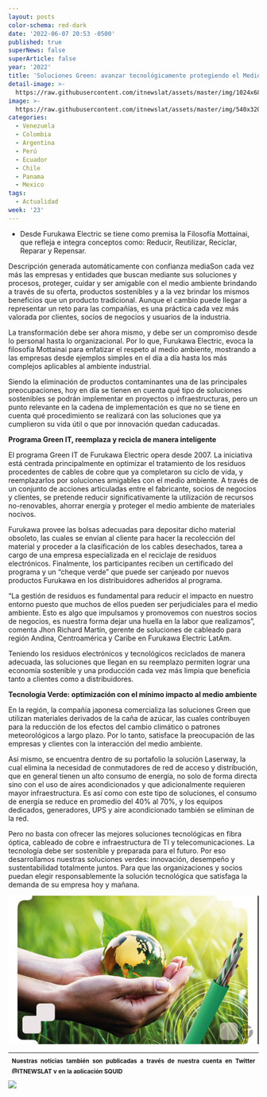 ```yaml
---
layout: posts
color-schema: red-dark
date: '2022-06-07 20:53 -0500'
published: true
superNews: false
superArticle: false
year: '2022'
title: 'Soluciones Green: avanzar tecnológicamente protegiendo el Medio Ambiente'
detail-image: >-
  https://raw.githubusercontent.com/itnewslat/assets/master/img/1024x680/Furukawa-green-g.jpg
image: >-
  https://raw.githubusercontent.com/itnewslat/assets/master/img/540x320/Furukawa-green-p.jpg
categories:
  - Venezuela
  - Colombia
  - Argentina
  - Perú
  - Ecuador
  - Chile
  - Panama
  - Mexico
tags:
  - Actualidad
week: '23'
---
```

- Desde Furukawa Electric se tiene como premisa la Filosofía Mottainai, que refleja e integra conceptos como: Reducir, Reutilizar, Reciclar, Reparar y Repensar.

Descripción generada automáticamente con confianza mediaSon cada vez más las empresas y entidades que buscan mediante sus soluciones y procesos, proteger, cuidar y ser amigable con el medio ambiente brindando a través de su oferta, productos sostenibles y a la vez brindar los mismos beneficios que un producto tradicional. Aunque el cambio puede llegar a representar un reto para las compañías, es una práctica cada vez más valorada por clientes, socios de negocios y usuarios de la industria. 

La transformación debe ser ahora mismo, y debe ser un compromiso desde lo personal hasta lo organizacional. Por lo que, Furukawa Electric, evoca la filosofía Mottainai para enfatizar el respeto al medio ambiente, mostrando a las empresas desde ejemplos simples en el día a día hasta los más complejos aplicables al ambiente industrial.

Siendo la eliminación de productos contaminantes una de las principales preocupaciones, hoy en día se tienen en cuenta qué tipo de soluciones sostenibles se podrán implementar en proyectos o infraestructuras, pero un punto relevante en la cadena de implementación es que no se tiene en cuenta qué procedimiento se realizará con las soluciones que ya cumplieron su vida útil o que por innovación quedan caducadas. 

**Programa Green IT, reemplaza y recicla de manera inteligente** 

El programa Green IT de Furukawa Electric opera desde 2007. La iniciativa está centrada principalmente en optimizar el tratamiento de los residuos procedentes de cables de cobre que ya completaron su ciclo de vida, y reemplazarlos por soluciones amigables con el medio ambiente.  A través de un conjunto de acciones articuladas entre el fabricante, socios de negocios y clientes, se pretende reducir significativamente la utilización de recursos no-renovables, ahorrar energía y proteger el medio ambiente de materiales nocivos. 

Furukawa provee las bolsas adecuadas para depositar dicho material obsoleto, las cuales se envían al cliente para hacer la recolección del material y proceder a la clasificación de los cables desechados, tarea a cargo de una empresa especializada en el reciclaje de residuos electrónicos. Finalmente, los participantes reciben un certificado del programa y un “cheque verde” que puede ser canjeado por nuevos productos Furukawa en los distribuidores adheridos al programa.

“La gestión de residuos es fundamental para reducir el impacto en nuestro entorno puesto que muchos de ellos pueden ser perjudiciales para el medio ambiente. Esto es algo que impulsamos y promovemos con nuestros socios de negocios, es nuestra forma dejar una huella en la labor que realizamos”, comenta Jhon Richard Martín, gerente de soluciones de cableado para región Andina, Centroamérica y Caribe en Furukawa Electric LatAm.

Teniendo los residuos electrónicos y tecnológicos reciclados de manera adecuada, las soluciones que llegan en su reemplazo permiten lograr una economía sostenible y una producción cada vez más limpia que beneficia tanto a clientes como a distribuidores. 

**Tecnología Verde: optimización con el mínimo impacto al medio ambiente**

En la región, la compañía japonesa comercializa las soluciones Green que utilizan materiales derivados de la caña de azúcar, las cuales contribuyen para la reducción de los efectos del cambio climático o patrones meteorológicos a largo plazo. Por lo tanto, satisface la preocupación de las empresas y clientes con la interacción del medio ambiente. 

Así mismo, se encuentra dentro de su portafolio la solución Laserway, la cual elimina la necesidad de conmutadores de red de acceso y distribución, que en general tienen un alto consumo de energía, no solo de forma directa sino con el uso de aires acondicionados y que adicionalmente requieren mayor infraestructura. Es así como con este tipo de soluciones, el consumo de energía se reduce en promedio del 40% al 70%, y los equipos dedicados, generadores, UPS y aire acondicionado también se eliminan de la red.

Pero no basta con ofrecer las mejores soluciones tecnológicas en fibra óptica, cableado de cobre e infraestructura de TI y telecomunicaciones. La tecnología debe ser sostenible y preparada para el futuro. Por eso desarrollamos nuestras soluciones verdes: innovación, desempeño y sustentabilidad totalmente juntos. Para que las organizaciones y socios puedan elegir responsablemente la solución tecnológica que satisfaga la demanda de su empresa hoy y mañana. 

![](https://raw.githubusercontent.com/itnewslat/assets/master/img/540x320/Furukawa-green-p.jpg)

<table style="height: 42px;" width="569">
<tbody>
<tr>
<td style="text-align: justify;"><sub><strong>Nuestras noticias también son publicadas a través de nuestra cuenta en Twitter <a href="https://twitter.com/itnewslat?lang=es">@ITNEWSLAT</a> y en la aplicación <a href="https://squidapp.co/en/">SQUID</a></strong></sub></td>
</tr>
</tbody>
</table>

<img src="https://tracker.metricool.com/c3po.jpg?hash=56f88a41e39ab42c063cc51676587a04"/>
